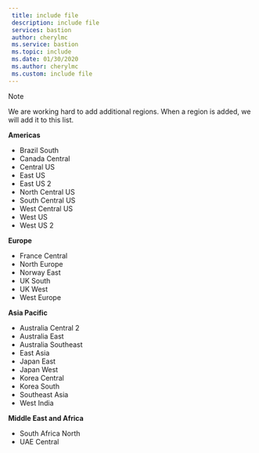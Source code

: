 ```yaml
---
 title: include file
 description: include file
 services: bastion
 author: cherylmc
 ms.service: bastion
 ms.topic: include
 ms.date: 01/30/2020
 ms.author: cherylmc
 ms.custom: include file
---
```


>[!NOTE]
>We are working hard to add additional regions. When a region is added, we will add it to this list.
>

**Americas**
* Brazil South
* Canada Central
* Central US
* East US
* East US 2
* North Central US
* South Central US
* West Central US
* West US
* West US 2

**Europe**
* France Central
* North Europe
* Norway East
* UK South
* UK West
* West Europe

**Asia Pacific**
* Australia Central 2
* Australia East
* Australia Southeast
* East Asia
* Japan East
* Japan West
* Korea Central
* Korea South
* Southeast Asia
* West India

**Middle East and Africa**
* South Africa North
* UAE Central
